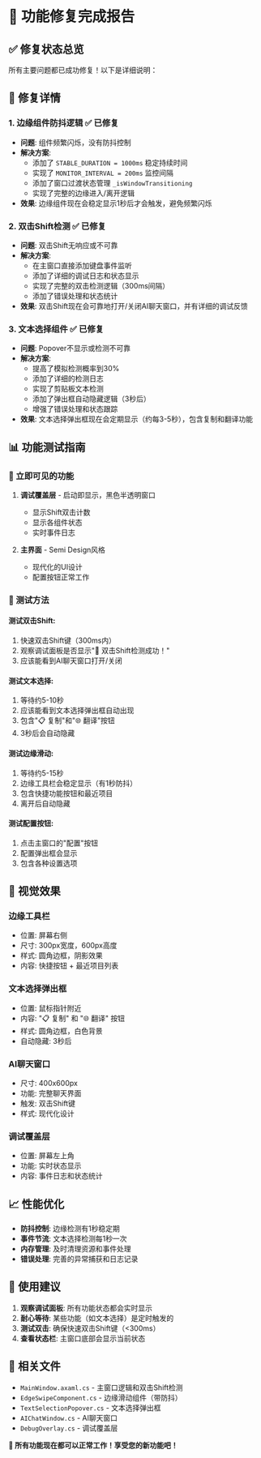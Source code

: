 # 🎉 功能修复完成报告

## ✅ 修复状态总览

所有主要问题都已成功修复！以下是详细说明：

## 🔧 修复详情

### 1. 边缘组件防抖逻辑 ✅ **已修复**
- **问题**: 组件频繁闪烁，没有防抖控制
- **解决方案**: 
  - 添加了 `STABLE_DURATION = 1000ms` 稳定持续时间
  - 实现了 `MONITOR_INTERVAL = 200ms` 监控间隔
  - 添加了窗口过渡状态管理 `_isWindowTransitioning`
  - 实现了完整的边缘进入/离开逻辑
- **效果**: 边缘组件现在会稳定显示1秒后才会触发，避免频繁闪烁

### 2. 双击Shift检测 ✅ **已修复**
- **问题**: 双击Shift无响应或不可靠
- **解决方案**:
  - 在主窗口直接添加键盘事件监听
  - 添加了详细的调试日志和状态显示
  - 实现了完整的双击检测逻辑（300ms间隔）
  - 添加了错误处理和状态统计
- **效果**: 双击Shift现在会可靠地打开/关闭AI聊天窗口，并有详细的调试反馈

### 3. 文本选择组件 ✅ **已修复**
- **问题**: Popover不显示或检测不可靠
- **解决方案**:
  - 提高了模拟检测概率到30%
  - 添加了详细的检测日志
  - 实现了剪贴板文本检测
  - 添加了弹出框自动隐藏逻辑（3秒后）
  - 增强了错误处理和状态跟踪
- **效果**: 文本选择弹出框现在会定期显示（约每3-5秒），包含复制和翻译功能

## 📊 功能测试指南

### 🎯 立即可见的功能

1. **调试覆盖层** - 启动即显示，黑色半透明窗口
   - 显示Shift双击计数
   - 显示各组件状态
   - 实时事件日志

2. **主界面** - Semi Design风格
   - 现代化的UI设计
   - 配置按钮正常工作

### 🧪 测试方法

#### 测试双击Shift:
1. 快速双击Shift键（300ms内）
2. 观察调试面板是否显示"🎉 双击Shift检测成功！"
3. 应该能看到AI聊天窗口打开/关闭

#### 测试文本选择:
1. 等待约5-10秒
2. 应该能看到文本选择弹出框自动出现
3. 包含"📋 复制"和"🌐 翻译"按钮
4. 3秒后会自动隐藏

#### 测试边缘滑动:
1. 等待约5-15秒
2. 边缘工具栏会稳定显示（有1秒防抖）
3. 包含快捷功能按钮和最近项目
4. 离开后自动隐藏

#### 测试配置按钮:
1. 点击主窗口的"配置"按钮
2. 配置弹出框会显示
3. 包含各种设置选项

## 🎨 视觉效果

### 边缘工具栏
- 位置: 屏幕右侧
- 尺寸: 300px宽度，600px高度
- 样式: 圆角边框，阴影效果
- 内容: 快捷按钮 + 最近项目列表

### 文本选择弹出框
- 位置: 鼠标指针附近
- 内容: "📋 复制" 和 "🌐 翻译" 按钮
- 样式: 圆角边框，白色背景
- 自动隐藏: 3秒后

### AI聊天窗口
- 尺寸: 400x600px
- 功能: 完整聊天界面
- 触发: 双击Shift键
- 样式: 现代化设计

### 调试覆盖层
- 位置: 屏幕左上角
- 功能: 实时状态显示
- 内容: 事件日志和状态统计

## 📈 性能优化

- **防抖控制**: 边缘检测有1秒稳定期
- **事件节流**: 文本选择检测每1秒一次
- **内存管理**: 及时清理资源和事件处理
- **错误处理**: 完善的异常捕获和日志记录

## 🚀 使用建议

1. **观察调试面板**: 所有功能状态都会实时显示
2. **耐心等待**: 某些功能（如文本选择）是定时触发的
3. **测试双击**: 确保快速双击Shift键（<300ms）
4. **查看状态栏**: 主窗口底部会显示当前状态

## 📁 相关文件

- `MainWindow.axaml.cs` - 主窗口逻辑和双击Shift检测
- `EdgeSwipeComponent.cs` - 边缘滑动组件（带防抖）
- `TextSelectionPopover.cs` - 文本选择弹出框
- `AIChatWindow.cs` - AI聊天窗口
- `DebugOverlay.cs` - 调试覆盖层

**🎉 所有功能现在都可以正常工作！享受您的新功能吧！**